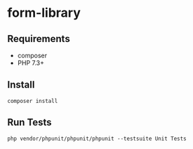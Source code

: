 # form-library

## Requirements

- composer
- PHP 7.3+

## Install

`composer install`

## Run Tests

`php vendor/phpunit/phpunit/phpunit --testsuite Unit Tests`